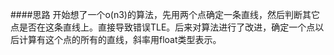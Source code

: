 ####思路
开始想了一个o(n3)的算法，先用两个点确定一条直线，然后判断其它点是否在这条直线上。直接导致错误TLE。后来对算法进行了改进，确定一个点以后计算有这个点的所有的直线，斜率用float类型表示。
